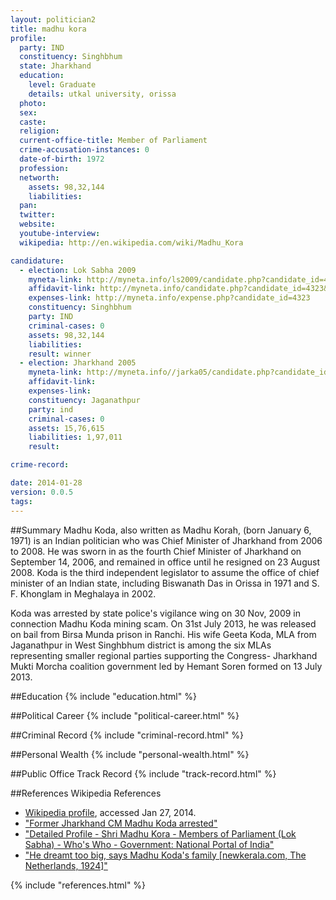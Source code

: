 ```yaml
---
layout: politician2
title: madhu kora
profile: 
  party: IND
  constituency: Singhbhum
  state: Jharkhand
  education: 
    level: Graduate
    details: utkal university, orissa
  photo: 
  sex: 
  caste: 
  religion: 
  current-office-title: Member of Parliament
  crime-accusation-instances: 0
  date-of-birth: 1972
  profession: 
  networth: 
    assets: 98,32,144
    liabilities: 
  pan: 
  twitter: 
  website: 
  youtube-interview: 
  wikipedia: http://en.wikipedia.com/wiki/Madhu_Kora

candidature: 
  - election: Lok Sabha 2009
    myneta-link: http://myneta.info/ls2009/candidate.php?candidate_id=4323
    affidavit-link: http://myneta.info/candidate.php?candidate_id=4323&scan=original
    expenses-link: http://myneta.info/expense.php?candidate_id=4323
    constituency: Singhbhum 
    party: IND
    criminal-cases: 0
    assets: 98,32,144
    liabilities: 
    result: winner 
  - election: Jharkhand 2005
    myneta-link: http://myneta.info//jarka05/candidate.php?candidate_id=145
    affidavit-link: 
    expenses-link: 
    constituency: Jaganathpur 
    party: ind
    criminal-cases: 0
    assets: 15,76,615
    liabilities: 1,97,011
    result:  

crime-record: 

date: 2014-01-28
version: 0.0.5
tags: 
---
```

##Summary
Madhu Koda, also written as Madhu Korah, (born January 6, 1971) is an Indian politician who was Chief Minister of Jharkhand from 2006 to 2008. He was sworn in as the fourth Chief Minister of Jharkhand on September 14, 2006, and remained in office until he resigned on 23 August 2008. Koda is the third independent legislator to assume the office of chief minister of an Indian state, including Biswanath Das in Orissa in 1971 and S. F. Khonglam in Meghalaya in 2002.

Koda was arrested by state police's vigilance wing on 30 Nov, 2009 in connection Madhu Koda mining scam. On 31st July 2013, he was released on bail from Birsa Munda prison in Ranchi. His wife Geeta Koda, MLA from Jaganathpur in West Singhbhum district is among the six MLAs representing smaller regional parties supporting the Congress- Jharkhand Mukti Morcha coalition government led by Hemant Soren formed on 13 July 2013.


##Education
{% include "education.html" %}


##Political Career
{% include "political-career.html" %}


##Criminal Record
{% include "criminal-record.html" %}


##Personal Wealth
{% include "personal-wealth.html" %}


##Public Office Track Record
{% include "track-record.html" %}


##References
Wikipedia References
- [Wikipedia profile]({{page.profile.wikipedia}}), accessed Jan 27, 2014.
- ["Former Jharkhand CM Madhu Koda arrested"][wiki1]
- ["Detailed Profile - Shri Madhu Kora - Members of Parliament (Lok Sabha) - Who's Who - Government: National Portal of India"][wiki2]
- ["He dreamt too big, says Madhu Koda's family [newkerala.com, The Netherlands, 1924]"][wiki3]

[wiki1]: http://articles.timesofindia.indiatimes.com/2009-11-30/india/28099613_1_geeta-koda-madhu-koda-jharkhand-navnirman-morcha
[wiki2]: http://india.gov.in/my-government/indian-parliament/madhu-kora
[wiki3]: http://www.newkerala.com/news/fullnews-1924.html


{% include "references.html" %}